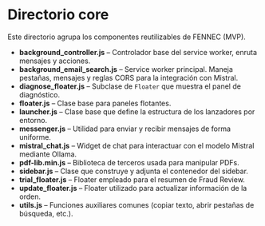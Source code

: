 # Directorio core

Este directorio agrupa los componentes reutilizables de FENNEC (MVP).

- **background_controller.js** – Controlador base del service worker, enruta mensajes y acciones.
- **background_email_search.js** – Service worker principal. Maneja pestañas, mensajes y reglas CORS para la integración con Mistral.
- **diagnose_floater.js** – Subclase de `Floater` que muestra el panel de diagnóstico.
- **floater.js** – Clase base para paneles flotantes.
- **launcher.js** – Clase base que define la estructura de los lanzadores por entorno.
- **messenger.js** – Utilidad para enviar y recibir mensajes de forma uniforme.
- **mistral_chat.js** – Widget de chat para interactuar con el modelo Mistral mediante Ollama.
- **pdf-lib.min.js** – Biblioteca de terceros usada para manipular PDFs.
- **sidebar.js** – Clase que construye y adjunta el contenedor del sidebar.
- **trial_floater.js** – Floater empleado para el resumen de Fraud Review.
- **update_floater.js** – Floater utilizado para actualizar información de la orden.
- **utils.js** – Funciones auxiliares comunes (copiar texto, abrir pestañas de búsqueda, etc.).
